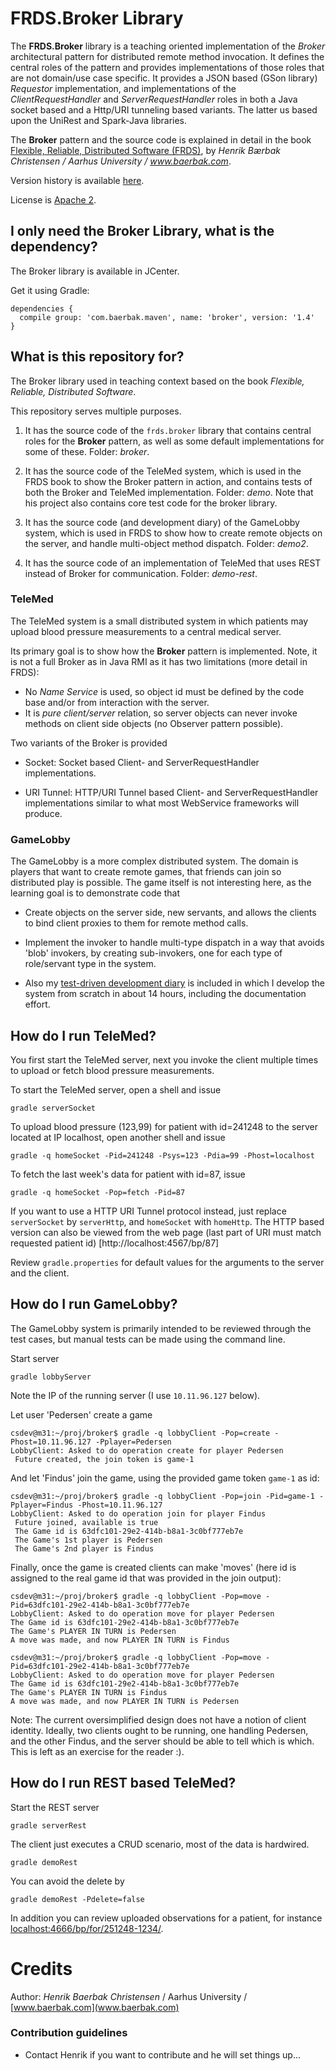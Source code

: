 FRDS.Broker Library
==============

The **FRDS.Broker** library is a teaching oriented implementation of
the *Broker* architectural pattern for distributed remote method
invocation. It defines the central roles of the pattern and provides
implementations of those roles that are not domain/use case
specific. It provides a JSON based (GSon library) *Requestor*
implementation, and implementations of the *ClientRequestHandler* and
*ServerRequestHandler* roles in both a Java socket based and a
Http/URI tunneling based variants. The latter us based upon the
UniRest and Spark-Java libraries.

The **Broker** pattern and the source code is explained in detail in
the book
[Flexible, Reliable, Distributed Software (FRDS)](https://leanpub.com/frds),
by *Henrik Bærbak Christensen / Aarhus University / www.baerbak.com*.

Version history is available [here](version.md).

License is [Apache 2](LICENSE).

I only need the Broker Library, what is the dependency?
-----

The Broker library is available in JCenter. 

Get it using Gradle:

    dependencies {
      compile group: 'com.baerbak.maven', name: 'broker', version: '1.4'
    }

What is this repository for?
-----------

The Broker library used in teaching context based on
the book *Flexible, Reliable, Distributed Software*.

This repository serves multiple purposes.

  1. It has the source code of the `frds.broker` library that contains
       central roles for the **Broker** pattern, as well as some
       default implementations for some of these. Folder: *broker*. 
       
  2. It has the source code of the TeleMed system, which is used in
       the FRDS book to show the Broker pattern in action, and
       contains tests of both the Broker and TeleMed implementation.
       Folder: *demo*. Note that his project also contains core test
       code for the broker library.
       
  3. It has the source code (and development diary) of the GameLobby
     system, which is used in FRDS to show how to create remote
     objects on the server, and handle multi-object method
     dispatch. Folder: *demo2*.
  
  4. It has the source code of an implementation of TeleMed that uses
     REST instead of Broker for communication. Folder: *demo-rest*.
  
### TeleMed

The TeleMed system is a small distributed system in which patients
may upload blood pressure measurements to a central medical server.

Its primary goal is to show how the **Broker** pattern is
implemented. Note, it is not a full Broker as in Java RMI as it has
two limitations (more detail in FRDS):
  
  * No *Name Service* is used, so object id must be defined by the
     code base and/or from interaction with the server.
  * It is *pure client/server* relation, so server objects can never
     invoke methods on client side objects (no Observer pattern
     possible).

Two variants of the Broker is provided

  * Socket: Socket based Client- and ServerRequestHandler implementations.

  * URI Tunnel: HTTP/URI Tunnel based Client- and ServerRequestHandler
    implementations similar to what most WebService frameworks will
    produce.

### GameLobby

The GameLobby is a more complex distributed system. The domain is
players that want to create remote games, that friends can join so
distributed play is possible. The game itself is not interesting here,
as the learning goal is to demonstrate code that

  * Create objects on the server side, new servants, and allows the
    clients to bind client proxies to them for remote method calls.
    
  * Implement the invoker to handle multi-type dispatch in a way that
    avoids 'blob' invokers, by creating sub-invokers, one for each
    type of role/servant type in the system.
    
  * Also my [test-driven development diary](demo2/diary.md) is
    included in which I develop the system from scratch in about 14
    hours, including the documentation effort.

How do I run TeleMed?
---

You first start the TeleMed server, next you invoke the client
multiple times to upload or fetch blood pressure measurements.

To start the TeleMed server, open a shell and issue

    gradle serverSocket

To upload blood pressure (123,99) for patient with id=241248 to the
server located at IP localhost, open another shell and issue

    gradle -q homeSocket -Pid=241248 -Psys=123 -Pdia=99 -Phost=localhost

To fetch the last week's data for patient with id=87, issue

    gradle -q homeSocket -Pop=fetch -Pid=87
    
If you want to use a HTTP URI Tunnel protocol instead, just replace
`serverSocket` by `serverHttp`, and `homeSocket` with `homeHttp`. The
HTTP based version can also be viewed from the web page (last part of
URI must match requested patient id) [http://localhost:4567/bp/87]
    
Review `gradle.properties` for default values for the arguments to the
server and the client.

How do I run GameLobby?
---

The GameLobby system is primarily intended to be reviewed through the
test cases, but manual tests can be made using the command line.

Start server

    gradle lobbyServer
    
Note the IP of the running server (I use `10.11.96.127` below).

Let user 'Pedersen' create a game

    csdev@m31:~/proj/broker$ gradle -q lobbyClient -Pop=create -Phost=10.11.96.127 -Pplayer=Pedersen
    LobbyClient: Asked to do operation create for player Pedersen
     Future created, the join token is game-1

And let 'Findus' join the game, using the provided game token `game-1` as id:

    csdev@m31:~/proj/broker$ gradle -q lobbyClient -Pop=join -Pid=game-1 -Pplayer=Findus -Phost=10.11.96.127
    LobbyClient: Asked to do operation join for player Findus
     Future joined, available is true
     The Game id is 63dfc101-29e2-414b-b8a1-3c0bf777eb7e
     The Game's 1st player is Pedersen
     The Game's 2nd player is Findus

Finally, once the game is created clients can make 'moves' (here id is
assigned to the real game id that was provided in the join output):

    csdev@m31:~/proj/broker$ gradle -q lobbyClient -Pop=move -Pid=63dfc101-29e2-414b-b8a1-3c0bf777eb7e
    LobbyClient: Asked to do operation move for player Pedersen
    The Game id is 63dfc101-29e2-414b-b8a1-3c0bf777eb7e
    The Game's PLAYER IN TURN is Pedersen
    A move was made, and now PLAYER IN TURN is Findus
    
    csdev@m31:~/proj/broker$ gradle -q lobbyClient -Pop=move -Pid=63dfc101-29e2-414b-b8a1-3c0bf777eb7e
    LobbyClient: Asked to do operation move for player Pedersen
    The Game id is 63dfc101-29e2-414b-b8a1-3c0bf777eb7e
    The Game's PLAYER IN TURN is Findus
    A move was made, and now PLAYER IN TURN is Pedersen

Note: The current oversimplified design does not have a notion of
client identity. Ideally, two clients ought to be running, one
handling Pedersen, and the other Findus, and the server should be able
to tell which is which. This is left as an exercise for the reader :).

How do I run REST based TeleMed?
---

Start the REST server

    gradle serverRest
    
The client just executes a CRUD scenario, most of the data is
hardwired.

    gradle demoRest
    
You can avoid the delete by

    gradle demoRest -Pdelete=false
    
In addition you can review uploaded observations for a patient, for instance [localhost:4666/bp/for/251248-1234/](localhost:4666/bp/for/251248-1234/).


Credits
===

  Author: *Henrik Baerbak Christensen* / Aarhus University /
    	  [www.baerbak.com](www.baerbak.com)


### Contribution guidelines ###

* Contact Henrik if you want to contribute and he will set things up...





